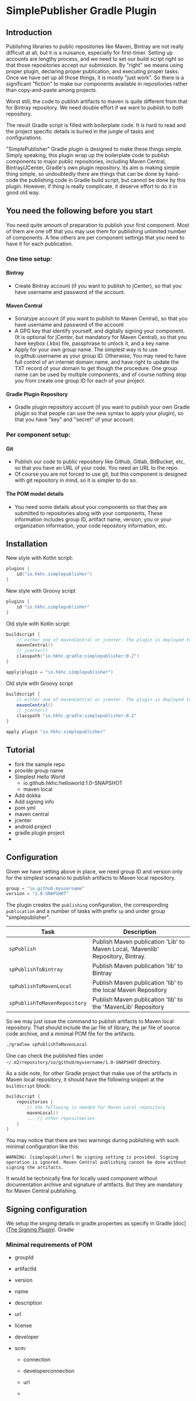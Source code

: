 # SimplePublisher Gradle Plugin

## Introduction

Publishing libraries to public repositories like Maven, Bintray are not really difficult at all, but it is a nuisance, especially for first-timer. Setting up accounts are lengthy process, and we need to set our build script right so that those repositories accept our submission. By "right" we means using proper plugin, declaring proper publication, and executing proper tasks. Once we have set up all those things, it is mostly "just work". So there is a significant "fiction" to make our components available in repositories rather than copy-and-paste among projects.

Worst still, the code to publish artifacts to maven is quite different from that for Bintray repository. We need double effort if we want to publish to both repository. 

The result Gradle script is filled with boilerplate code. It is hard to read and the project specific details is buried in the jungle of tasks and configurations.

"SimplePublisher" Gradle plugin is designed to make these things simple. Simply speaking, this plugin wrap up the boilerplate code to publish components to major public repositories, including Maven Central, Bintray/JCenter, Gradle's own plugin repository. Its aim is making simple thing simple, so undoubtedly there are things that can be done by hand-code the publishing code in Gradle build script, but cannot be done by this plugin. However, if thing is really complicate, it deserve effort to do it in good old way.

## You need the following before you start

You need quite amount of preparation to publish your first component. Most of them are one off that you may use them for publishing unlimited number of components. A few others are per component settings that you need to have it for each publication.

### One time setup:

#### Bintray

- Create Bintray account (if you want to publish to jCenter), so that you have username and password of the account.

#### Maven Central

- Sonatype account (if you want to publish to Maven Central), so that you have username and password of the account
- A GPG key that identify yourself, and digitally signing your component.  (It is optional for jCenter, but mandatory for Maven Central), so that you have keybox (.kbx) file, passphrase to unlock it, and a key name
- Apply for your own group name. The simplest way is to use io.github.username as your group ID. Otherwise, You may need to have full control of an internet domain name, and have right to update the TXT record of your domain  to get though the procedure. One group name can be used by multiple components, and of course nothing stop you from create one group ID for each of your project.

#### Gradle Plugin Repository

- Gradle plugin repository account (if you want to publish your own Gradle plugin so that people can use the new syntax to apply your plugin), so that you have "key" and "secret" of your account.

### Per component setup:

#### Git

- Publish our code to public repository like Github, Gitlab, BitBucket, etc, so that you have an URL of your code. You need an URL to the repo.
- Of course you are not forced to use git, but this component is designed with git repository in mind, so it is simpler to do so.

#### The POM model details

- You need some details about your components so that they are submitted to repositories along with your components, These information includes group ID, artifact name, version, you or your organization information, your code repository information, etc.

## Installation

New style with Kotlin script:

```kotlin
plugins {
    id("io.hkhc.simplepublisher") 
}
```

New style with Groovy script

```groovy
plugins {
    id "io.hkhc.simplepublisher"
}
```

Old style with Kotlin script:

```kotlin
buildscript {
    // either one of mavenCentral or jcenter. The plugin is deployed to both repositories.
    mavenCentral()
    // jcenter()
    classpath("io.hkhc.gradle:simplepublisher:0.2")
}

apply(plugin = "io.hkhc.simplepublisher")
```

Old style with Groovy script

```groovy
buildscript {
    // either one of mavenCentral or jcenter. The plugin is deployed to both repositories.
    mavenCentral()
    // jcenter()
    classpath "io.hkhc.gradle:simplepublisher:0.2"
}

apply plugin "io.hkhc.simplepublisher"
```

## Tutorial

- fork the sample repo
- provide group name
- Simplest Hello World
  - io.github.hkhc:helloworld:1.0-SNAPSHOT 
  - maven local
- Add dokka
- Add signing info
- pom yml
- maven central
- jcenter
- android project
- gradle plugin project
- 

## Configuration

Given we have setting above in place,  we need group ID and version only for the simplest scenario to publish artifacts to Maven local repository.

```kotlin
group = "io.github.myusername"
version = "1.0-SNAPSHOT"
```

The plugin creates the `publishing` configuration, the corresponding `publication` and a number of tasks with prefix `sp` and under group "simplepublisher". 

| Task                         | Description                                                                     |
| ---------------------------- | ------------------------------------------------------------------------------- |
| `spPublish`                  | Publish Maven publication 'Lib' to Maven Local, 'Mavenlib' Repository, Bintray. |
| `spPublishToBintray`         | Publish Maven publication 'lib' to Bintray                                      |
| `spPublishToMavenLocal`      | Publish Maven publication 'lib' to the local Maven Repository                   |
| `spPublishToMavenRepository` | Publish Maven publication 'lib' to the 'MavenLib' Repository                    |

So we may just issue the command to publish artifacts to Maven local repository. That should include the jar file of library, the jar file of source code archive, and a minimal POM file for the artifacts.

```bash
./gradlew spPublishToMavenLocal
```

One can check the published files under  `~/.m2/repository/io/github/myusername/1.0-SNAPSHOT` directory.

As a side note, for other Gradle project that make use of the artifacts in Maven local repository, it should have the following snippet at the `buildscript` block:

```kotlin
buildscript {
    repositories {
        // the following is needed for Maven Local repository
        mavenLocal() 
        ... // other repositoeries
    }
}
```

You may notice that there are two warnings during publishing with such minimal configuration like this:

```
WARNING: [simplepublisher] No signing setting is provided. Signing operation is ignored. Maven Central publishing cannot be done without signing the artifacts.
```

It would be technically fine for locally used component without documentation archive and signature of artifacts. But they are mandatory for Maven Central publishing.



## Signing configuration

We setup the singing details in gradle.properties as specify in Gradle [doc]([The Signing Plugin](https://docs.gradle.org/current/userguide/signing_plugin.html)). Gradle 



### Minimal requirements of POM

- groupId

- artifactId

- version

- name

- description

- url

- license

- developer

- scm: 
  
  - connection
  
  - developerconnection
  
  - url
  
  - 
